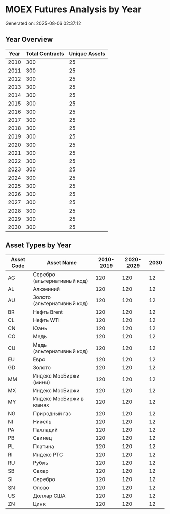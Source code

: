 # MOEX Futures Analysis by Year

Generated on: 2025-08-06 02:37:12

## Year Overview

| Year | Total Contracts | Unique Assets |
|------|----------------|---------------|
| 2010 | 300 | 25 |
| 2011 | 300 | 25 |
| 2012 | 300 | 25 |
| 2013 | 300 | 25 |
| 2014 | 300 | 25 |
| 2015 | 300 | 25 |
| 2016 | 300 | 25 |
| 2017 | 300 | 25 |
| 2018 | 300 | 25 |
| 2019 | 300 | 25 |
| 2020 | 300 | 25 |
| 2021 | 300 | 25 |
| 2022 | 300 | 25 |
| 2023 | 300 | 25 |
| 2024 | 300 | 25 |
| 2025 | 300 | 25 |
| 2026 | 300 | 25 |
| 2027 | 300 | 25 |
| 2028 | 300 | 25 |
| 2029 | 300 | 25 |
| 2030 | 300 | 25 |

## Asset Types by Year

| Asset Code | Asset Name | 2010-2019 | 2020-2029 | 2030 |
|------------|------------|-----------|-----------|------|
| AG | Серебро (альтернативный код) | 120 | 120 | 12 |
| AL | Алюминий | 120 | 120 | 12 |
| AU | Золото (альтернативный код) | 120 | 120 | 12 |
| BR | Нефть Brent | 120 | 120 | 12 |
| CL | Нефть WTI | 120 | 120 | 12 |
| CN | Юань | 120 | 120 | 12 |
| CO | Медь | 120 | 120 | 12 |
| CU | Медь (альтернативный код) | 120 | 120 | 12 |
| EU | Евро | 120 | 120 | 12 |
| GD | Золото | 120 | 120 | 12 |
| MM | Индекс МосБиржи (мини) | 120 | 120 | 12 |
| MX | Индекс МосБиржи | 120 | 120 | 12 |
| MY | Индекс МосБиржи в юанях | 120 | 120 | 12 |
| NG | Природный газ | 120 | 120 | 12 |
| NI | Никель | 120 | 120 | 12 |
| PA | Палладий | 120 | 120 | 12 |
| PB | Свинец | 120 | 120 | 12 |
| PL | Платина | 120 | 120 | 12 |
| RI | Индекс РТС | 120 | 120 | 12 |
| RU | Рубль | 120 | 120 | 12 |
| SB | Сахар | 120 | 120 | 12 |
| SI | Серебро | 120 | 120 | 12 |
| SN | Олово | 120 | 120 | 12 |
| US | Доллар США | 120 | 120 | 12 |
| ZN | Цинк | 120 | 120 | 12 |
